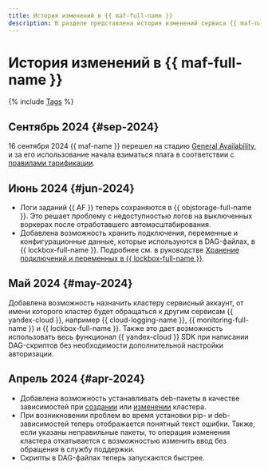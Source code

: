 ```yaml
---
title: История изменений в {{ maf-full-name }}
description: В разделе представлена история изменений сервиса {{ maf-name }}.
---
```


# История изменений в {{ maf-full-name }}

{% include [Tags](../_includes/mdb/release-notes-tags.md) %}

## Сентябрь 2024 {#sep-2024}

16 сентября 2024 {{ maf-name }} перешел на стадию [General Availability](../overview/concepts/launch-stages.md), и за его использование начала взиматься плата в соответствии с [правилами тарификации](pricing.md).

## Июнь 2024 {#jun-2024}

* Логи заданий {{ AF }} теперь сохраняются в {{ objstorage-full-name }}. Это решает проблему с недоступностью логов на выключенных воркерах после отработавшего автомасштабирования.
* Добавлена возможность хранить подключения, переменные и конфигурационные данные, которые используются в DAG-файлах, в {{ lockbox-full-name }}. Подробнее см. в руководстве [Хранение подключений и переменных в {{ lockbox-full-name }}](tutorials/lockbox-secrets-in-maf-cluster.md).

## Май 2024 {#may-2024}

Добавлена возможность назначить кластеру сервисный аккаунт, от имени которого кластер будет обращаться к другим сервисам {{ yandex-cloud }}, например {{ cloud-logging-name }}, {{ monitoring-full-name }} и {{ lockbox-full-name }}. Также это дает возможность использовать весь функционал {{ yandex-cloud }} SDK при написании DAG-скриптов без необходимости дополнительной настройки авторизации.

## Апрель 2024 {#apr-2024}

* Добавлена возможность устанавливать deb-пакеты в качестве зависимостей при [создании](operations/cluster-create.md) или [изменении](operations/cluster-update.md) кластера.
* При возникновении проблем во время установки pip- и deb-зависимостей теперь отображается понятный текст ошибки. Также, если указаны неправильные пакеты, то операция изменения кластера откатывается с возможностью изменить ввод без обращения в службу поддержки.
* Скрипты в DAG-файлах теперь запускаются быстрее.
